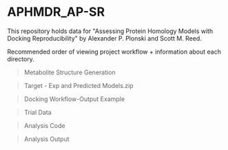 # APHMDR_AP-SR
This repository holds data for "Assessing Protein Homology Models with Docking Reproducibility" by Alexander P. Plonski and Scott M. Reed.

Recommended order of viewing project workflow + information about each directory. 

>Metabolite Structure Generation

>Target - Exp and Predicted Models.zip

>Docking Workflow-Output Example

>Trial Data

>Analysis Code

>Analysis Output
